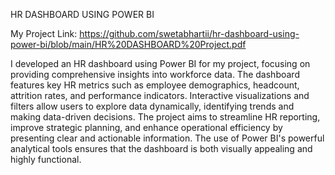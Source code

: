 HR DASHBOARD USING POWER BI

My Project Link: https://github.com/swetabhartii/hr-dashboard-using-power-bi/blob/main/HR%20DASHBOARD%20Project.pdf

I developed an HR dashboard using Power BI for my project, focusing on providing comprehensive insights into workforce data. The dashboard features key HR metrics such as employee demographics, headcount, attrition rates, and performance indicators. Interactive visualizations and filters allow users to explore data dynamically, identifying trends and making data-driven decisions. The project aims to streamline HR reporting, improve strategic planning, and enhance operational efficiency by presenting clear and actionable information. The use of Power BI's powerful analytical tools ensures that the dashboard is both visually appealing and highly functional.

